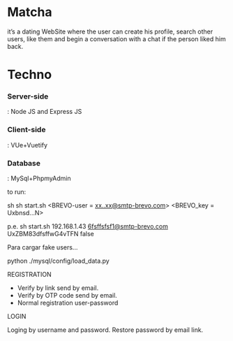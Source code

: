 # Matcha
it’s a dating WebSite where the user can create his profile, search other users, like them and begin a conversation with a chat if the person liked him back.

<h1>Techno</h1>
<h3>Server-side</h3>: Node JS and Express JS
<h3>Client-side</h3>: VUe+Vuetify
<h3>Database</h3>: MySql+PhpmyAdmin

to run:

sh 
sh start.sh <youIP> <BREVO-user = xx..xx@smtp-brevo.com> <BREVO_key = Uxbnsd...N> <debug mode=true/false>

p.e.  sh start.sh 192.168.1.43 6fsffsfsf1@smtp-brevo.com UxZBM83dfsffwG4vTFN false

Para cargar fake users...

python ./mysql/config/load_data.py

REGISTRATION 

- Verify by link send by email.
- Verify by OTP code send by email.
- Normal registration user-password

LOGIN

Loging by username and password. Restore password by email link.
